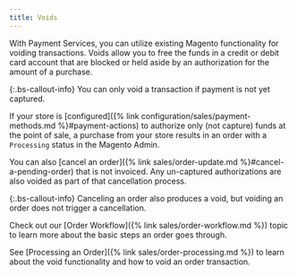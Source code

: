 ```yaml
---
title: Voids
---
```


With Payment Services, you can utilize existing Magento functionality for voiding transactions. Voids allow you to free the funds in a credit or debit card account that are blocked or held aside by an authorization for the amount of a purchase.

{:.bs-callout-info}
You can only void a transaction if payment is not yet captured.

If your store is [configured]({% link configuration/sales/payment-methods.md %}#payment-actions) to authorize only (not capture) funds at the point of sale, a purchase from your store results in an order with a `Processing` status in the Magento Admin.

You can also [cancel an order]({% link sales/order-update.md %}#cancel-a-pending-order) that is not invoiced. Any un-captured authorizations are also voided as part of that cancellation process.

{:.bs-callout-info}
Canceling an order also produces a void, but voiding an order does not trigger a cancellation.

Check out our [Order Workflow]({% link sales/order-workflow.md %}) topic to learn more about the basic steps an order goes through.

See [Processing an Order]({% link sales/order-processing.md %}) to learn about the void functionality and how to void an order transaction.
